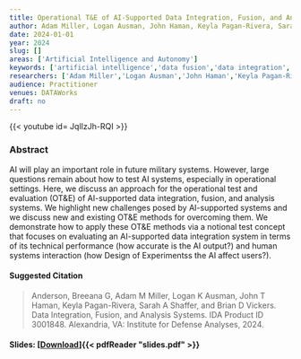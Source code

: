 ```yaml
---
title: Operational T&E of AI-Supported Data Integration, Fusion, and Analysis Systems
author: Adam Miller, Logan Ausman, John Haman, Keyla Pagan-Rivera, Sarah Shaffer, Brian Vickers
date: 2024-01-01
year: 2024
slug: []
areas: ['Artificial Intelligence and Autonomy']
keywords: ['artificial intelligence','data fusion','data integration','test concept','human systems interaction']
researchers: ['Adam Miller','Logan Ausman','John Haman','Keyla Pagan-Rivera','Sarah Shaffer','Brian Vickers']
audience: Practitioner
venues: DATAWorks
draft: no
---
```


{{< youtube id= JqlIzJh-RQI >}}

### Abstract
AI will play an important role in future military systems. However, large questions remain about how to test AI systems, especially in operational settings. Here, we discuss an approach for the operational test and evaluation (OT&E) of AI-supported data integration, fusion, and analysis systems. We highlight new challenges posed by AI-supported systems and we discuss new and existing OT&E methods for overcoming them. We demonstrate how to apply these OT&E methods via a notional test concept that focuses on evaluating an AI-supported data integration system in terms of its technical performance (how accurate is the AI output?) and human systems interaction (how Design of Experimentss the AI affect users?).

#### Suggested Citation
> Anderson, Breeana G, Adam M Miller, Logan K Ausman, John T Haman, Keyla Pagan-Rivera, Sarah A Shaffer, and Brian D Vickers. Data Integration, Fusion, and Analysis Systems. IDA Product ID 3001848. Alexandria, VA: Institute for Defense Analyses, 2024.

#### Slides: [[Download](slides.pdf)]{{< pdfReader "slides.pdf" >}}




